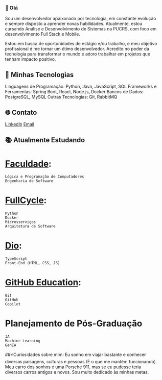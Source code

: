 ### 👋 Olá

Sou um desenvolvedor apaixonado por tecnologia, em constante evolução e sempre disposto a aprender novas habilidades. Atualmente, estou cursando Análise e Desenvolvimento de Sistemas na PUCRS, com foco em desenvolvimento Full Stack e Mobile.

Estou em busca de oportunidades de estágio e/ou trabalho, e meu objetivo profissional é me tornar um ótimo desenvolvedor. Acredito no poder da tecnologia para transformar o mundo e adoro trabalhar em projetos que tenham impacto positivo.


## 🚀 Minhas Tecnologias
  Linguagens de Programação: Python, Java, JavaScript, SQL
  Frameworks e Ferramentas: Spring Boot, React, Node.js, Docker
  Bancos de Dados: PostgreSQL, MySQL
  Outras Tecnologias: Git, RabbitMQ

  
## 🌐 Contato
  [LinkedIn](https://www.linkedin.com/in/erikkleer/)
  [Email](mailto:erikbkleer@gmail.com)


## 📚 Atualmente Estudando
  # [Faculdade](https://online.pucrs.br/graduacao/analise-desenvolvimento-sistemas-full-stack-mobile):
    Lógica e Programação de Computadores
    Engenharia de Software
  # [FullCycle](https://curso.fullcycle.com.br/curso-fullcycle/):
    Python
    Docker
    Microsserviços
    Arquitetura de Software
  # [Dio](https://www.dio.me/users/erikbkleer):
    TypeScript
    Front-End (HTML, CSS, JS)
  # [GitHub Education](https://education.github.com/learner/learn):
    Git
    GitHub
    Copilot
  # Planejamento de Pós-Graduação
    IA
    Machine Learning
    GenIA

##⚡Curiosidades sobre mim:
  Eu sonho em viajar bastante e conhecer diversas paisagens, culturas e pessoas (É o que me mantém funcionando).
  Meu carro dos sonhos é uma Porsche 911, mas se eu pudesse teria diversos carros antigos e novos.
  Sou muito dedicado às minhas metas.
